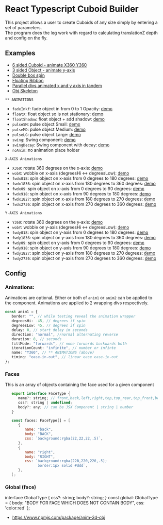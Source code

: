 # React Typescript Cuboid Builder

This project allows a user to create Cuboids of any size simply by entering a set of parameters.  
The program does the leg work with regard to calculating translationZ depth and config on the fly.

## Examples

-  [6 sided Cuboid - animate X360 Y360](https://codesandbox.io/s/anim-3d-obj-all-sides-simple-bf67yg-tzr2v6)
-  [3 sided Object - animate y-axis](https://codesandbox.io/s/anim-3d-obj-3-sides-wobble-y-axis-wglkms)
-  [Double box spin](https://codesandbox.io/s/react-anim-3d-double-box-spin-vbdhg2)
-  [Floating Ribbon](https://codesandbox.io/s/cocky-butterfly-ygwkps)
-  [Parallel divs animated x and y axis in tandem](https://codesandbox.io/s/anim-3d-obj-2-sides-simple-4057y7)
-  [Obj Skeleton](https://codesandbox.io/s/anim-3d-obj-skeleton-5dlk70)

`** ANIMATIONS`

-  `fadeInkf`: fade object in from 0 to 1 Opacity: [demo](https://codesandbox.io/s/anim-3d-obj-fadeinkf-1fozww)
-  `floatX`: float object so is not stationary: [demo](https://codesandbox.io/s/anim-3d-obj-floatx-hzeo42)
-  `floatShadow`: float object + add shadow: [demo](https://codesandbox.io/s/anim-3d-obj-floatshadow-8pp5k0)
-  `pulseSM`: pulse object Small: [demo](https://codesandbox.io/s/anim-3d-obj-pulsesm-k2rjb6)
-  `pulseMD`: pulse object Medium: [demo](https://codesandbox.io/s/anim-3d-obj-pulsemd-sqk2of)
-  `pulseLG`: pulse object Large: [demo](https://codesandbox.io/s/anim-3d-obj-pulselg-qz7x0m)
-  `swing`: Swing component: [demo](https://codesandbox.io/s/anim-3d-obj-swing-snj8li)
-  `swingDecay`: Swing component with decay: [demo](https://codesandbox.io/s/anim-3d-obj-swingdecay-cku0e1)
-  `noAnim`: no animation place holder

`X-AXIS Animations`
-  `X360`: rotate 360 degrees on the x-axis: [demo](https://codesandbox.io/s/anim-3d-obj-x360-7kiuhw)
-  `wobX`: wobble on x-axis (degreesHi <-> degreesLow): [demo](https://codesandbox.io/s/anim-3d-obj-wobx-ldwek7)
-  `fwdx018`: spin object on x-axis from 0 degrees to 180 degrees: [demo](https://codesandbox.io/s/anim-3d-obj-fwd180-v90xyu)
-  `fwdx1836`: spin object on x-axis from 180 degrees to 360 degrees: [demo](https://codesandbox.io/s/anim-3d-obj-fwd1836-mtwuv9)
-  `fwdx09`: spin object on x-axis from 0 degrees to 90 degrees: [demo](https://codesandbox.io/s/anim-3d-obj-fwd09-84vocn)
-  `fwdx918`: spin object on x-axis from 90 degrees to 180 degrees: [demo](https://codesandbox.io/s/anim-3d-obj-fwd918-6039fj)
-  `fwdx1827`: spin object on x-axis from 180 degrees to 270 degrees: [demo](https://codesandbox.io/s/anim-3d-obj-fwdx1827-qpqhtq)
-  `fwdx2736`: spin object on x-axis from 270 degrees to 360 degrees: [demo](https://codesandbox.io/s/anim-3d-obj-fwdx2736-e6c6wg)

`Y-AXIS Animations`
-  `Y360`: rotate 360 degrees on the y-axis: [demo](https://codesandbox.io/s/anim-3d-obj-y360-16lzeb)
-  `wobY`: wobble on y-axis (degreesHi <-> degreesLow): [demo](https://codesandbox.io/s/anim-3d-obj-woby-tkoxms)
-  `fwdy018`: spin object on y-axis from 0 degrees to 180 degrees: [demo](https://codesandbox.io/s/anim-3d-obj-fwdy180-qpqhtq)
-  `fwdy1836`: spin object on y-axis from 180 degrees to 360 degrees: [demo](https://codesandbox.io/s/anim-3d-obj-fwdy1836-qpqhtq)
-  `fwdy09`: spin object on y-axis from 0 degrees to 90 degrees: [demo](https://codesandbox.io/s/anim-3d-obj-fwdy09-elklgr)
-  `fwdy918`: spin object on y-axis from 90 degrees to 180 degrees: [demo](https://codesandbox.io/s/anim-3d-obj-fwdy918-gnym88)
-  `fwdy1827`: spin object on y-axis from 180 degrees to 270 degrees: [demo](https://codesandbox.io/s/anim-3d-obj-fwdy1827-osskgx)
-  `fwdy2736`: spin object on y-axis from 270 degrees to 360 degrees: [demo](https://codesandbox.io/s/anim-3d-obj-fwdy2736-rnbs2q)


## Config
### Animations:

Animations are optional. Either or both of `anim1` or `anim2` can be applied to the component. Animations are applied to 2 wrapping divs respectively.

```typescript
const anim1 = {
   border: "", // while testing reveal the animation wrapper
   degreesHi: -45, // degrees if spin
   degreesLow: 45, // degrees if spin
   delay: 0, // start delay in seconds
   direction: "normal", //normal alternating reverse
   duration: 8, // seconds
   fillMode: "forwards", // none forwards backwards both
   iterationCount: "infinite", // number or infinte
   name: "Y360", // ** ANIMATIONS (above)
   timing: "ease-in-out", // linear ease ease-in-out
};
```

### Faces
This is an array of objects containing the face used for a given component
```javascript
   export interface FaceType {
      name?: string; // front,back,left,right,top,top_rear,top_front,bottom,bottom_rear,bottom_front
      css?: string | undefined;
      body?: any; // can be JSX Component | string | number
   }

   const faces: FaceType[] = [
      {
         name: "back",
         body: "BACK",
         css: `background:rgba(22,22,22,.5)`,
      },
      {
         name: "right",
         body: "RIGHT",
         css: `background:rgba(220,220,220,.5); 
               border:1px solid #ddd`,
      },
   ];
```

### Global (face)
   interface GlobalType {
      css?: string;
      body?: string;
   }
   const global: GlobalType = {
      body: "BODY FOR FACE WHICH DOES NOT CONTAIN BODY",
      css: 'color:red'
   };

 - https://www.npmjs.com/package/anim-3d-obj
